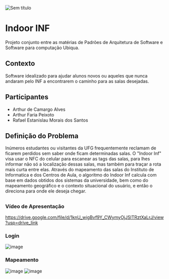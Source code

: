 ![Sem título](https://github.com/ArthurFariaPeixoto/Indoor_INF/assets/29666978/b969f641-bcc4-477e-988f-e7d20f999453)

# Indoor INF

Projeto conjunto entre as matérias de Padrões de Arquitetura de Software e Software para computação Ubiqua.

## Contexto

Software idealizado para ajudar alunos novos ou aqueles que nunca andaram pelo INF a encontrarem o caminho para as salas desejadas.

## Participantes

 - Arthur de Camargo Alves
 - Arthur Faria Peixoto
 - Rafael Estanislau Morais dos Santos

## Definição do Problema

Inúmeros estudantes ou visitantes da UFG frequentemente reclamam de ficarem perdidos sem saber onde ficam determinadas salas. O "Indoor Inf" visa usar o NFC do celular para escanear as tags das salas, para lhes informar não só a localização dessas salas, mas também para traçar a rota mais curta entre elas. Através do mapeamento das salas do Instituto de Informatica e dos Centros de Aula, o algoritmo do Indoor Inf calcula com base em dados obtidos dos sistemas da universidade, bem como do mapeamento geográfico e o contexto situacional do usuário, e então o direciona para onde ele deseja chegar.

## 

### Vídeo de Apresentação
https://drive.google.com/file/d/1knU_wigBvf9Y_CWymyOjJSlTRztXaLrJ/view?usp=drive_link

### Login
![image](https://github.com/ArthurFariaPeixoto/Indoor_INF/assets/62031286/2b97611c-60df-4046-a108-7b53a4f147bc)

### Mapeamento
![image](https://github.com/ArthurFariaPeixoto/Indoor_INF/assets/62031286/12a77ca7-1493-4c74-91c9-9ea5161a4ff7) 
![image](https://github.com/ArthurFariaPeixoto/Indoor_INF/assets/62031286/a85848b0-0084-499f-8095-6379e9f66f16)


